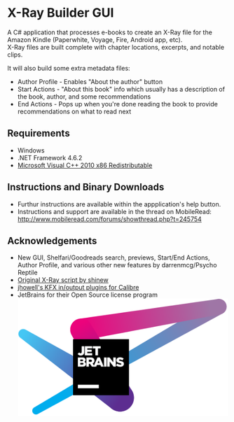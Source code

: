 # X-Ray Builder GUI
A C# application that processes e-books to create an X-Ray file for the Amazon Kindle (Paperwhite, Voyage, Fire, Android app, etc).  
X-Ray files are built complete with chapter locations, excerpts, and notable clips.  

It will also build some extra metadata files:
* Author Profile - Enables "About the author" button
* Start Actions - "About this book" info which usually has a description of the book, author, and some recommendations
* End Actions - Pops up when you're done reading the book to provide recommendations on what to read next

## Requirements
* Windows  
* .NET Framework 4.6.2  
* [Microsoft Visual C++ 2010 x86 Redistributable](https://www.microsoft.com/en-ca/download/details.aspx?id=5555)  
  
## Instructions and Binary Downloads
* Furthur instructions are available within the appplication's help button.
* Instructions and support are available in the thread on MobileRead: http://www.mobileread.com/forums/showthread.php?t=245754

## Acknowledgements
* New GUI, Shelfari/Goodreads search, previews, Start/End Actions, Author Profile, and various other new features by darrenmcg/Psycho Reptile  
* [Original X-Ray script by shinew](http://www.mobileread.com/forums/showthread.php?t=157770)  
* [jhowell's KFX in/output plugins for Calibre](https://www.mobileread.com/forums/showthread.php?t=272407)
* JetBrains for their Open Source license program  
[<img src="./jetbrains-variant-4.svg">](https://www.jetbrains.com/?from=X-RayBuilder)
